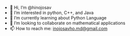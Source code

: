 - 👋 Hi, I’m @hinojosav
- 👀 I’m interested in python, C++, and Java
- 🌱 I’m currently learning about Python Language
- 💞️ I’m looking to collaborate on mathematical applications
- 📫 How to reach me: inojosavho.md@gmail.com

<!---
hinojosav/hinojosav is a ✨ special ✨ repository because its `README.md` (this file) appears on your GitHub profile.
You can click the Preview link to take a look at your changes.
--->
